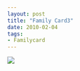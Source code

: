```yaml
---
layout: post
title: "Family Card3"
date: 2010-02-04
tags: 
- Familycard
---
```




<div class="polaroidcard">
  <img src="https://mahiwedsaniket.github.io/pictures/3s.png">
</div>
